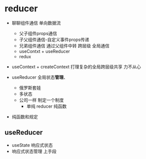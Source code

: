 # reducer

- 聊聊组件通信
    单向数据流
    - 父子组件props通信
    - 子父组件通信-自定义事件props传递
    - 兄弟组件通信 通过父组件中转
    跨层级 全局通信
    - useContxt + useReducer
    - redux
    
- useContext + createContext 打理复杂的全局跨层级共享
  力不从心
- useReducer 全局状态**管理**、
  - 俄罗斯套娃 
  - 多状态
  - 公司一样 制定一个制度
    - 单纯 reducer 纯函数
- 纯函数和规定

## useReducer
- useState 响应式状态
- 响应式状态管理
  上手段
  

